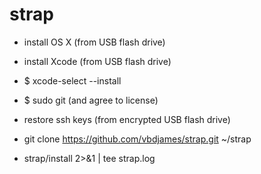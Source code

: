 # strap

* install OS X (from USB flash drive)
* install Xcode (from USB flash drive)
* $ xcode-select --install
* $ sudo git (and agree to license)
* restore ssh keys (from encrypted USB flash drive)
* git clone https://github.com/vbdjames/strap.git ~/strap

* strap/install 2>&1 | tee strap.log


